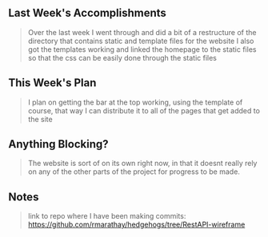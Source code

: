 ## Last Week's Accomplishments

> Over the last week I went through and did a bit of a restructure of the directory that contains
static and template files for the website
> I also got the templates working and linked the homepage to the static files so that the css
can be easily done through the static files

## This Week's Plan

> I plan on getting the bar at the top working, using the template of course, that way I can
distribute it to all of the pages that get added to the site

## Anything Blocking?

> The website is sort of on its own right now, in that it doesnt really rely on any of the other parts 
of the project for progress to be made. 

## Notes

> link to repo where I have been making commits:
https://github.com/rmarathay/hedgehogs/tree/RestAPI-wireframe